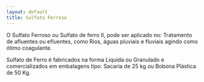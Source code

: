 ```yaml
---
layout: default
title: Sulfato Ferroso
---
```


O Sulfato Ferroso ou Sulfato de ferro II, pode ser aplicado no: Tratamento de afluentes ou efluentes, como Rios, águas pluviais e fluviais agindo como ótimo coagulante.

Sulfato de Ferro é fabricados na forma Liquida ou Granulado e comercializados em embalagens tipo: Sacaria de 25 kg ou Bobona Plástica de 50 Kg.